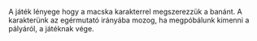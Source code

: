 A játék lényege hogy a macska karakterrel megszerezzük a banánt. A karakterünk az egérmutató irányába mozog, ha megpóbálunk kimenni a pályáról, a játéknak vége.
